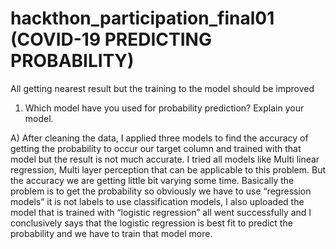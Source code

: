 # hackthon_participation_final01  (COVID-19 PREDICTING PROBABILITY)

All getting nearest result  but the training to the model should be improved 



1.	Which model have you used for probability prediction? Explain your model.


A) After cleaning the data, I applied three models to find the accuracy of getting the probability to occur our target column and trained  with that model  but the result is not much accurate. I tried all models like Multi linear regression, Multi layer perception that can be applicable to this problem. But the accuracy we are getting little bit varying some time. Basically the problem is to get the probability so obviously we have to use “regression models” it is not labels to use classification models, I also uploaded the model that is trained with “logistic regression” all went successfully   and I conclusively says that the logistic regression is best fit to predict the probability and we have to  train that model more.
